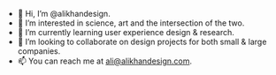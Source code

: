 - 👋 Hi, I’m @alikhandesign.
- 👀 I’m interested in science, art and the intersection of the two. 
- 🌱 I’m currently learning user experience design & research. 
- 💞️ I’m looking to collaborate on design projects for both small & large companies. 
- 📫 You can reach me at ali@alikhandesign.com. 

<!---
alikhandesign/alikhandesign is a ✨ special ✨ repository because its `README.md` (this file) appears on your GitHub profile.
You can click the Preview link to take a look at your changes.
--->
